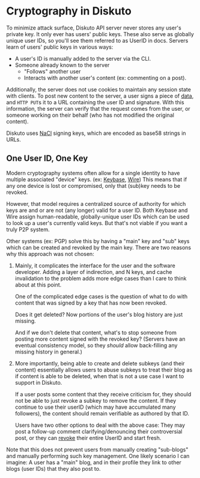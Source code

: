 Cryptography in Diskuto
=======================

To minimize attack surface, Diskuto API server never stores any
user's private key. It only ever has users' public keys. These also serve as
globally unique user IDs, so you'll see them referred to as UserID in docs.
Servers learn of users' public keys in various ways:

 * A user's ID is manually added to the server via the CLI.
 * Someone already known to the server
   * "Follows" another user
   * Interacts with another user's content (ex: commenting on a post).

Additionally, the server does not use cookies to maintain any session state with
clients. To post new content to the server, a user signs a piece of [data], and
`HTTP PUT`s it to a URL containing the user ID and signature. With this
information, the server can verify that the request comes from the user, or
someone working on their behalf (who has not modified the original content).

Diskuto uses [NaCl] signing keys, which are encoded as base58 strings in URLs.

[data]: ./data_format.md 
[NaCl]: https://en.wikipedia.org/wiki/NaCl_(software)
[Base58]: https://en.wikipedia.org/wiki/Base58


One User ID, One Key
--------------------

Modern cryptography systems often allow for a single identity to have multiple
associated "device" keys. (ex: [Keybase], [Wire]) This means that if any one
device is lost or compromised, only that (sub)key needs to be revoked.

[Keybase]: https://keybase.io/blog/keybase-new-key-model 
[Wire]: https://wire-docs.wire.com/download/Wire+Security+Whitepaper.pdf

However, that model requires a centralized source of authority for which keys
are and or are not (any longer) valid for a user ID. Both Keybase and Wire
assign human-readable, globally-unique user IDs which can be used to look up a
user's currently valid keys. But that's not viable if you want a truly P2P
system.

Other systems (ex: PGP) solve this by having a "main" key and "sub" keys which
can be created and revoked by the main key. There are two reasons why this
approach was not chosen:

1. Mainly, it complicates the interface for the user and the software developer.
   Adding a layer of indirection, and N keys, and cache invalidation to the
   problem adds more edge cases than I care to think about at this point.

   One of the complicated edge cases is the question of what to do with content
   that was signed by a key that has now been revoked.
   
   Does it get deleted? Now portions of the user's blog history are just
   missing.
   
   And if we don't delete that content, what's to stop someone from posting more
   content signed with the revoked key? (Servers have an eventual consistency
   model, so they *should* allow back-filling any missing history in
   general.)

2. More importantly, being able to create and delete subkeys (and their
   content) essentially allows users to abuse subkeys to treat their blog as if
   content is able to be deleted, when that is not a use case I want to support
   in Diskuto.

   If a user posts some content that they receive criticism for, they should not
   be able to just revoke a subkey to remove the content. If they continue to
   use their userID (which may have accumulated many followers), the content
   should remain verifiable as authored by that ID.

   Users have two other options to deal with the above case: They may post a
   follow-up comment clarifying/denouncing their controversial post, or they can
   [revoke] their entire UserID and start fresh.

[revoke]: https://github.com/diskuto/diskuto-api/issues/5

Note that this does not prevent users from manually creating "sub-blogs" and
manually performing such key management. One likely scenario I can imagine:  A
user has a "main" blog, and in their profile they link to other blogs (user IDs)
that they also post to.